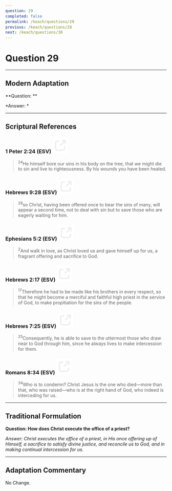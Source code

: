 ```yaml
---
question: 29
completed: false
permalink: /keach/questions/29
previous: /keach/questions/28
next: /keach/questions/30
---
```

# Question 29

---
## Modern Adaptation
**Question: **

*Answer: *

---
## Scriptural References
### 1 Peter 2:24 (ESV) <a href="https://biblegateway.com/passage/?search=1+Peter+2%3A24&version=ESV"><img src="/assets/svg/link.svg"/></a>
> <sup>24</sup>He himself bore our sins in his body on the tree, that we might die to sin and live to righteousness. By his wounds you have been healed.

### Hebrews 9:28 (ESV) <a href="https://biblegateway.com/passage/?search=Hebrews+9%3A28&version=ESV"><img src="/assets/svg/link.svg"/></a>
> <sup>28</sup>so Christ, having been offered once to bear the sins of many, will appear a second time, not to deal with sin but to save those who are eagerly waiting for him.

### Ephesians 5:2 (ESV) <a href="https://biblegateway.com/passage/?search=Ephesians+5%3A2&version=ESV"><img src="/assets/svg/link.svg"/></a>
> <sup>2</sup>And walk in love, as Christ loved us and gave himself up for us, a fragrant offering and sacrifice to God.

### Hebrews 2:17 (ESV) <a href="https://biblegateway.com/passage/?search=Hebrews+2%3A17&version=ESV"><img src="/assets/svg/link.svg"/></a>
> <sup>17</sup>Therefore he had to be made like his brothers in every respect, so that he might become a merciful and faithful high priest in the service of God, to make propitiation for the sins of the people.

### Hebrews 7:25 (ESV) <a href="https://biblegateway.com/passage/?search=Hebrews+7%3A25&version=ESV"><img src="/assets/svg/link.svg"/></a>
> <sup>25</sup>Consequently, he is able to save to the uttermost those who draw near to God through him, since he always lives to make intercession for them.

### Romans 8:34 (ESV) <a href="https://biblegateway.com/passage/?search=Romans+8%3A34&version=ESV"><img src="/assets/svg/link.svg"/></a>
> <sup>34</sup>Who is to condemn? Christ Jesus is the one who died—more than that, who was raised—who is at the right hand of God, who indeed is interceding for us.


---
## Traditional Formulation
**Question: How does Christ execute the office of a priest?**

*Answer: Christ executes the office of a priest, in His once offering up of Himself, a sacrifice to satisfy divine justice, and reconcile us to God, and in making continual intercession for us.*

---
## Adaptation Commentary
No Change.